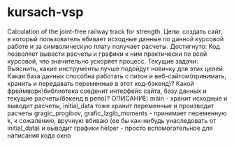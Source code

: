 # kursach-vsp
Calculation of the joint-free railway track for strength.
Цели: создать сайт, в который пользователь вбивает исходные данные по данной курсовой работе и за символическую плату получает расчеты.
Достигнуто: Код позволяет вывести расчеты и графики к ним практически по всей курсовой, что значительно ускоряет процесс.
Текущие задачи: Выяснить, какие инструменты лучше подойдут новичку для этих целей. Какая база данных способна работать с питон и веб-сайтом(принимать, хранить и передавать переменные в этот код-бэкенд)? 
Какой фреймворк\библиотека соеденит интерфейс сайта, базу данных и текущие расчеты(бэкенд в репо)?
ОПИСАНИЕ: main - хранит исходные и выводит расчеты, initial_data тоже хранит переменные и производит расчеты
gragic_progibov, grafic_Izgib_moments - принимает переменную k, к сожалению, вручную вбиваю (ее бы как-нибудь унаследовать от initial_data) и выводит графики
helper - просто вспомогательное для написания кода окно
